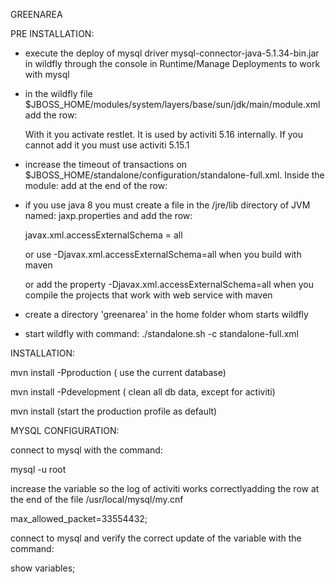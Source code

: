 GREENAREA

PRE INSTALLATION:

- execute the deploy of mysql driver mysql-connector-java-5.1.34-bin.jar in wildfly 
  through the console in Runtime/Manage Deployments to work with mysql

- in the wildfly file $JBOSS_HOME/modules/system/layers/base/sun/jdk/main/module.xml add the row:

  <path name="com/sun/net/httpserver"/>

  With it you activate restlet. It is used by activiti 5.16 internally. If you cannot add it you must
  use activiti 5.15.1

- increase the timeout of transactions on $JBOSS_HOME/standalone/configuration/standalone-full.xml. Inside the module:
  <subsystem xmlns="urn:jboss:domain:transactions:2.0"> add at the end of the row: <coordinator-environment default-timeout="50300"/>

- if you use java 8 you must create a file in the /jre/lib directory of JVM named: jaxp.properties and add the row:

  javax.xml.accessExternalSchema = all
  
  or use -Djavax.xml.accessExternalSchema=all when you build with maven

  or add the property -Djavax.xml.accessExternalSchema=all when you compile the projects that work with web service with maven
  
- create a directory 'greenarea' in the home folder whom starts wildfly

- start wildfly with command: ./standalone.sh -c standalone-full.xml


INSTALLATION:

mvn install -Pproduction ( use the current database)

mvn install -Pdevelopment ( clean all db data, except for activiti)

mvn install (start the production profile as default)

MYSQL CONFIGURATION:

connect to mysql with the command:

mysql -u root

increase the variable so the log of activiti works correctlyadding the row at the end of the file /usr/local/mysql/my.cnf

max_allowed_packet=33554432;

connect to mysql and verify the correct update of the variable with the command:

show variables;
